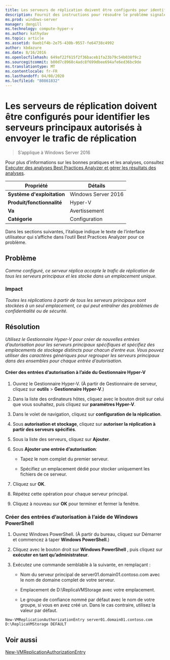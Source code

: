 ```yaml
---
title: Les serveurs de réplication doivent être configurés pour identifier les serveurs principaux autorisés à envoyer le trafic de réplication
description: Fournit des instructions pour résoudre le problème signalé par cette règle de Best Practices Analyzer.
ms.prod: windows-server
manager: dongill
ms.technology: compute-hyper-v
ms.author: kathydav
ms.topic: article
ms.assetid: 0aeb1f4b-2e75-430b-9557-fe64738c4992
author: kbdazure
ms.date: 8/16/2016
ms.openlocfilehash: 649af22f615f2f36baceb1fa23b79c54b038f9c2
ms.sourcegitcommit: b00d7c8968c4adc8f699dbee694afe6ed36bc9de
ms.translationtype: MT
ms.contentlocale: fr-FR
ms.lasthandoff: 04/08/2020
ms.locfileid: "80861832"
---
```

# <a name="replica-servers-should-be-configured-to-identify-specific-primary-servers-authorized-to-send-replication-traffic"></a>Les serveurs de réplication doivent être configurés pour identifier les serveurs principaux autorisés à envoyer le trafic de réplication

>S’applique à Windows Server 2016

Pour plus d’informations sur les bonnes pratiques et les analyses, consultez [Exécuter des analyses Best Practices Analyzer et gérer les résultats des analyses](https://go.microsoft.com/fwlink/p/?LinkID=223177).  
  
|Propriété|Détails|  
|-|-|  
|**Système d'exploitation**|Windows Server 2016|  
|**Produit/fonctionnalité**|Hyper-V|  
|**Va**|Avertissement|  
|**Catégorie**|Configuration|  
  
Dans les sections suivantes, l’italique indique le texte de l’interface utilisateur qui s’affiche dans l’outil Best Practices Analyzer pour ce problème.  
  
## <a name="issue"></a>Problème  
*Comme configuré, ce serveur réplica accepte le trafic de réplication de tous les serveurs principaux et les stocke dans un emplacement unique.*  
  
### <a name="impact"></a>Impact  
*Toutes les réplications à partir de tous les serveurs principaux sont stockées à un seul emplacement, ce qui peut entraîner des problèmes de confidentialité ou de sécurité.*  
  
## <a name="resolution"></a>Résolution  
*Utilisez le Gestionnaire Hyper-V pour créer de nouvelles entrées d’autorisation pour les serveurs principaux spécifiques et spécifiez des emplacements de stockage distincts pour chacun d’entre eux. Vous pouvez utiliser des caractères génériques pour regrouper les serveurs principaux dans des ensembles pour chaque entrée d’autorisation.*  
  
#### <a name="create-authorization-entries-using-hyper-v-manager"></a>Créer des entrées d’autorisation à l’aide du Gestionnaire Hyper-V  
  
1.  Ouvrez le Gestionnaire Hyper-V. (À partir de Gestionnaire de serveur, cliquez sur **outils** > **Gestionnaire Hyper-V**.)  
  
2.  Dans la liste des ordinateurs hôtes, cliquez avec le bouton droit sur celui que vous souhaitez, puis cliquez sur **paramètres Hyper-V**.  
  
3.  Dans le volet de navigation, cliquez sur **configuration de la réplication**.  
  
4.  Sous **autorisation et stockage**, cliquez sur **autoriser la réplication à partir des serveurs spécifiés**.  
  
5.  Sous la liste des serveurs, cliquez sur **Ajouter**.  
  
6.  Sous **Ajouter une entrée d’autorisation**:  
  
    -   Tapez le nom complet du premier serveur.  
  
    -   Spécifiez un emplacement dédié pour stocker uniquement les fichiers de ce serveur.  
  
7.  Cliquez sur **OK**.  
  
8.  Répétez cette opération pour chaque serveur principal.  
  
9. Cliquez à nouveau sur **OK** pour terminer et fermer la fenêtre.  
  
### <a name="create-authorization-entries-using-windows-powershell"></a>Créer des entrées d’autorisation à l’aide de Windows PowerShell  
  
1.  Ouvrez Windows PowerShell. (À partir du bureau, cliquez sur Démarrer et commencez à taper **Windows PowerShell**.)  
  
2.  Cliquez avec le bouton droit sur **Windows PowerShell** , puis cliquez sur **exécuter en tant qu’administrateur**.  
  
3.  Exécutez une commande semblable à la suivante, en remplaçant :  
  
    -   Nom du serveur principal de server01.domain01.contoso.com avec le nom de domaine complet de votre serveur.  
  
    -   Emplacement de D:\ReplicaVMStorage avec votre emplacement.  
  
    -   Le groupe de confiance nommé par défaut avec le nom de votre groupe, si vous en avez créé un. Dans le cas contraire, utilisez la valeur par défaut.  
  
```  
New-VMReplicationAuthorizationEntry server01.domain01.contoso.com D:\ReplicaVMStorage DEFAULT  
```  
  
## <a name="see-also"></a>Voir aussi  
[New-VMReplicationAuthorizationEntry](https://technet.microsoft.com/library/hh848606.aspx)  
  


